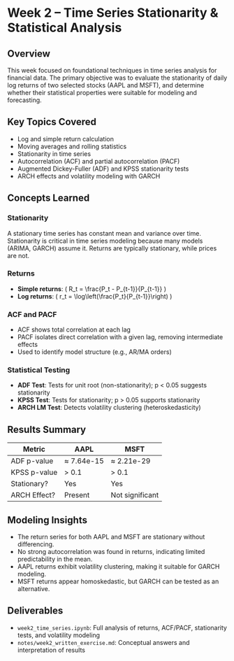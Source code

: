 # Week 2 – Time Series Stationarity & Statistical Analysis

## Overview
This week focused on foundational techniques in time series analysis for financial data. The primary objective was to evaluate the stationarity of daily log returns of two selected stocks (AAPL and MSFT), and determine whether their statistical properties were suitable for modeling and forecasting.

## Key Topics Covered
- Log and simple return calculation
- Moving averages and rolling statistics
- Stationarity in time series
- Autocorrelation (ACF) and partial autocorrelation (PACF)
- Augmented Dickey-Fuller (ADF) and KPSS stationarity tests
- ARCH effects and volatility modeling with GARCH

## Concepts Learned

### Stationarity
A stationary time series has constant mean and variance over time. Stationarity is critical in time series modeling because many models (ARIMA, GARCH) assume it. Returns are typically stationary, while prices are not.

### Returns
- **Simple returns**: \( R_t = \frac{P_t - P_{t-1}}{P_{t-1}} \)
- **Log returns**: \( r_t = \log\left(\frac{P_t}{P_{t-1}}\right) \)

### ACF and PACF
- ACF shows total correlation at each lag
- PACF isolates direct correlation with a given lag, removing intermediate effects
- Used to identify model structure (e.g., AR/MA orders)

### Statistical Testing
- **ADF Test**: Tests for unit root (non-stationarity); p < 0.05 suggests stationarity
- **KPSS Test**: Tests for stationarity; p > 0.05 supports stationarity
- **ARCH LM Test**: Detects volatility clustering (heteroskedasticity)

## Results Summary

| Metric | AAPL | MSFT |
|--------|------|------|
| ADF p-value | ≈ 7.64e-15 | ≈ 2.21e-29 |
| KPSS p-value | > 0.1 | > 0.1 |
| Stationary? | Yes | Yes |
| ARCH Effect? | Present | Not significant |

## Modeling Insights
- The return series for both AAPL and MSFT are stationary without differencing.
- No strong autocorrelation was found in returns, indicating limited predictability in the mean.
- AAPL returns exhibit volatility clustering, making it suitable for GARCH modeling.
- MSFT returns appear homoskedastic, but GARCH can be tested as an alternative.

## Deliverables
- `week2_time_series.ipynb`: Full analysis of returns, ACF/PACF, stationarity tests, and volatility modeling
- `notes/week2_written_exercise.md`: Conceptual answers and interpretation of results

